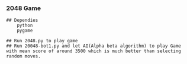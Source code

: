 ### 2048 Game
	
	## Dependies
		python
		pygame

	## Run 2048.py to play game	
	## Run 20048-bot1.py and let AI(Alpha beta algorithm) to play Game 	with mean score of around 3500 which is much better than selecting random moves.